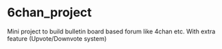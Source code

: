 # 6chan_project
Mini project to build bulletin board based forum like 4chan etc.
With extra feature (Upvote/Downvote system)
